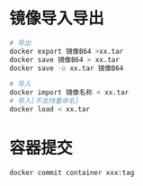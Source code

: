 # 镜像导入导出

```bash
# 导出
docker export 镜像B64 >xx.tar
docker save 镜像B64 > xx.tar
docker save -o xx.tar 镜像B64

# 导入
docker import 镜像名称 < xx.tar
# 导入[不支持重命名]
docker load < xx.tar
```

# 容器提交

```bash
docker commit container xxx:tag
```